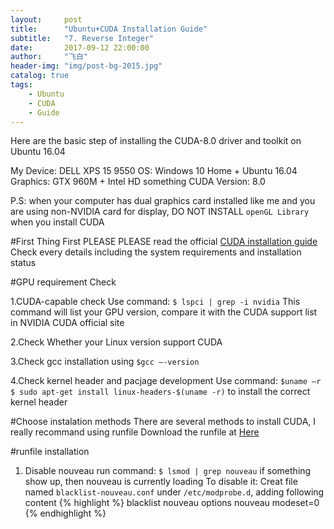 ```yaml
---
layout:     post
title:      "Ubuntu+CUDA Installation Guide"
subtitle:   "7. Reverse Integer"
date:       2017-09-12 22:00:00
author:     "飞白"
header-img: "img/post-bg-2015.jpg"
catalog: true
tags:
    - Ubuntu
    - CUDA
    - Guide
---
```


Here are the basic step of installing the CUDA-8.0 driver and toolkit on Ubuntu 16.04

My Device: DELL XPS 15 9550
OS: Windows 10 Home + Ubuntu 16.04
Graphics: GTX 960M + Intel HD something
CUDA Version: 8.0

P.S: when your computer has dual graphics card installed like me and you are using non-NVIDIA card for display, DO NOT INSTALL `openGL Library` when you install CUDA



#First Thing First
PLEASE PLEASE read the official [CUDA installation guide](http://developer.download.nvidia.com/compute/cuda/7.5/Prod/docs/sidebar/CUDA_Installation_Guide_Linux.pdf)
Check every details including the system requirements and installation status


#GPU requirement Check

1.CUDA-capable check
Use command: 
`$ lspci | grep -i nvidia`
This command will list your GPU version, compare it with the CUDA support list in NVIDIA CUDA official site

2.Check Whether your Linux version support CUDA

3.Check gcc installation using `$gcc –-version`

4.Check kernel header and pacjage development
Use command:
`$uname –r`
`$ sudo apt-get install linux-headers-$(uname -r)`
to install the correct kernel header

#Choose instalation methods
There are several methods to install CUDA, I really recommand using runfile
Download the runfile at [Here](https://developer.nvidia.com/cuda-downloads)

#runfile installation
1. Disable nouveau
run command: `$ lsmod | grep nouveau` if something show up, then nouveau is currently loading
To disable it:
Creat file named `blacklist-nouveau.conf` under `/etc/modprobe.d`, adding following content
{% highlight %}
blacklist nouveau
options nouveau modeset=0
{% endhighlight %}